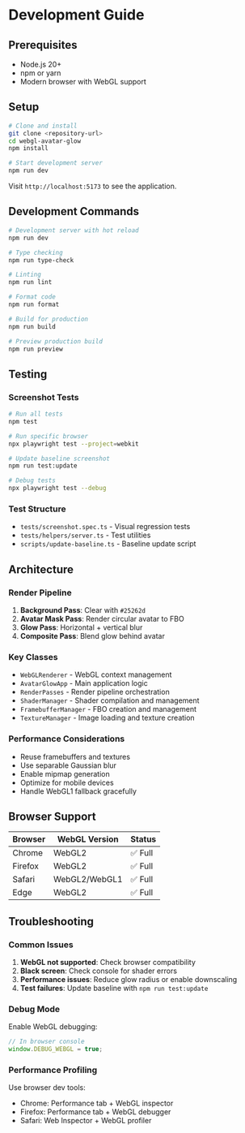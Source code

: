 # Development Guide

## Prerequisites

- Node.js 20+
- npm or yarn
- Modern browser with WebGL support

## Setup

```bash
# Clone and install
git clone <repository-url>
cd webgl-avatar-glow
npm install

# Start development server
npm run dev
```

Visit `http://localhost:5173` to see the application.

## Development Commands

```bash
# Development server with hot reload
npm run dev

# Type checking
npm run type-check

# Linting
npm run lint

# Format code
npm run format

# Build for production
npm run build

# Preview production build
npm run preview
```

## Testing

### Screenshot Tests

```bash
# Run all tests
npm test

# Run specific browser
npx playwright test --project=webkit

# Update baseline screenshot
npm run test:update

# Debug tests
npx playwright test --debug
```

### Test Structure

- `tests/screenshot.spec.ts` - Visual regression tests
- `tests/helpers/server.ts` - Test utilities
- `scripts/update-baseline.ts` - Baseline update script

## Architecture

### Render Pipeline

1. **Background Pass**: Clear with `#25262d`
2. **Avatar Mask Pass**: Render circular avatar to FBO
3. **Glow Pass**: Horizontal + vertical blur
4. **Composite Pass**: Blend glow behind avatar

### Key Classes

- `WebGLRenderer` - WebGL context management
- `AvatarGlowApp` - Main application logic
- `RenderPasses` - Render pipeline orchestration
- `ShaderManager` - Shader compilation and management
- `FramebufferManager` - FBO creation and management
- `TextureManager` - Image loading and texture creation

### Performance Considerations

- Reuse framebuffers and textures
- Use separable Gaussian blur
- Enable mipmap generation
- Optimize for mobile devices
- Handle WebGL1 fallback gracefully

## Browser Support

| Browser | WebGL Version | Status |
|---------|---------------|--------|
| Chrome  | WebGL2        | ✅ Full |
| Firefox | WebGL2        | ✅ Full |
| Safari  | WebGL2/WebGL1 | ✅ Full |
| Edge    | WebGL2        | ✅ Full |

## Troubleshooting

### Common Issues

1. **WebGL not supported**: Check browser compatibility
2. **Black screen**: Check console for shader errors
3. **Performance issues**: Reduce glow radius or enable downscaling
4. **Test failures**: Update baseline with `npm run test:update`

### Debug Mode

Enable WebGL debugging:

```javascript
// In browser console
window.DEBUG_WEBGL = true;
```

### Performance Profiling

Use browser dev tools:
- Chrome: Performance tab + WebGL inspector
- Firefox: Performance tab + WebGL debugger
- Safari: Web Inspector + WebGL profiler